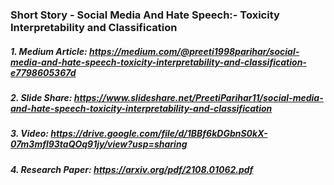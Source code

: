### Short Story - Social Media And Hate Speech:- Toxicity Interpretability and Classification


##### 1. Medium Article: https://medium.com/@preeti1998parihar/social-media-and-hate-speech-toxicity-interpretability-and-classification-e7798605367d
##### 2. Slide Share: https://www.slideshare.net/PreetiParihar11/social-media-and-hate-speech-toxicity-interpretability-and-classification
##### 3. Video: https://drive.google.com/file/d/1BBf6kDGbnS0kX-07m3mfl93taQOq91jy/view?usp=sharing
##### 4. Research Paper: https://arxiv.org/pdf/2108.01062.pdf

